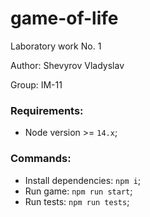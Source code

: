 # game-of-life

Laboratory work No. 1

Author: Shevyrov Vladyslav

Group: IM-11

### Requirements: 
- Node version >= `14.x`;

### Commands:
- Install dependencies: `npm i`;
- Run game: `npm run start`;
- Run tests: `npm run tests`;

